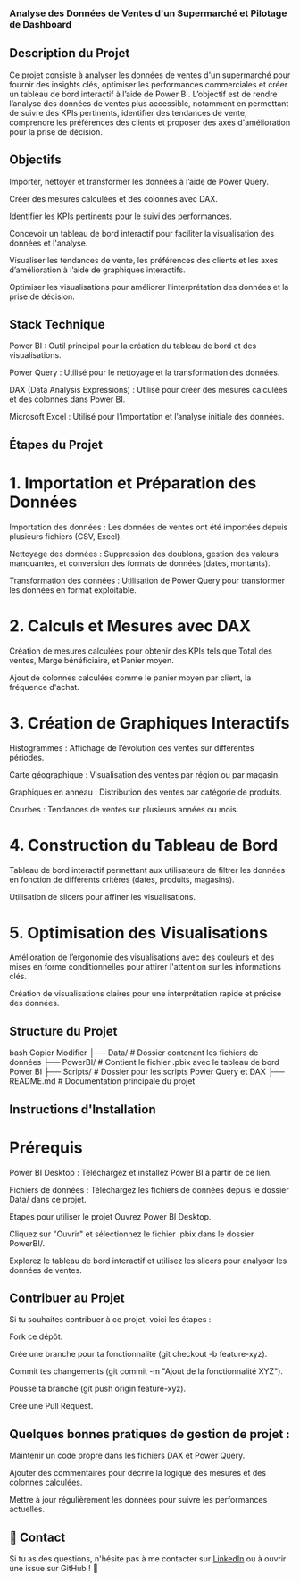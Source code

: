 ### Analyse des Données de Ventes d'un Supermarché et Pilotage de Dashboard
## Description du Projet
Ce projet consiste à analyser les données de ventes d'un supermarché pour fournir des insights clés, optimiser les performances commerciales et créer un tableau de bord interactif à l’aide de Power BI. L’objectif est de rendre l’analyse des données de ventes plus accessible, notamment en permettant de suivre des KPIs pertinents, identifier des tendances de vente, comprendre les préférences des clients et proposer des axes d'amélioration pour la prise de décision.

## Objectifs
Importer, nettoyer et transformer les données à l’aide de Power Query.

Créer des mesures calculées et des colonnes avec DAX.

Identifier les KPIs pertinents pour le suivi des performances.

Concevoir un tableau de bord interactif pour faciliter la visualisation des données et l'analyse.

Visualiser les tendances de vente, les préférences des clients et les axes d’amélioration à l’aide de graphiques interactifs.

Optimiser les visualisations pour améliorer l’interprétation des données et la prise de décision.

## Stack Technique
 Power BI : Outil principal pour la création du tableau de bord et des visualisations.

 Power Query : Utilisé pour le nettoyage et la transformation des données.

 DAX (Data Analysis Expressions) : Utilisé pour créer des mesures calculées et des colonnes dans Power BI.

 Microsoft Excel : Utilisé pour l’importation et l’analyse initiale des données.

## Étapes du Projet
# 1. Importation et Préparation des Données
Importation des données : Les données de ventes ont été importées depuis plusieurs fichiers (CSV, Excel).

Nettoyage des données : Suppression des doublons, gestion des valeurs manquantes, et conversion des formats de données (dates, montants).

Transformation des données : Utilisation de Power Query pour transformer les données en format exploitable.

# 2. Calculs et Mesures avec DAX
Création de mesures calculées pour obtenir des KPIs tels que Total des ventes, Marge bénéficiaire, et Panier moyen.

Ajout de colonnes calculées comme le panier moyen par client, la fréquence d'achat.

# 3. Création de Graphiques Interactifs
Histogrammes : Affichage de l’évolution des ventes sur différentes périodes.

Carte géographique : Visualisation des ventes par région ou par magasin.

Graphiques en anneau : Distribution des ventes par catégorie de produits.

Courbes : Tendances de ventes sur plusieurs années ou mois.

# 4. Construction du Tableau de Bord
Tableau de bord interactif permettant aux utilisateurs de filtrer les données en fonction de différents critères (dates, produits, magasins).

Utilisation de slicers pour affiner les visualisations.

# 5. Optimisation des Visualisations
Amélioration de l’ergonomie des visualisations avec des couleurs et des mises en forme conditionnelles pour attirer l'attention sur les informations clés.

 Création de visualisations claires pour une interprétation rapide et précise des données.

## Structure du Projet
bash
Copier
Modifier
├── Data/                    # Dossier contenant les fichiers de données
├── PowerBI/                 # Contient le fichier .pbix avec le tableau de bord Power BI
├── Scripts/                 # Dossier pour les scripts Power Query et DAX
├── README.md               # Documentation principale du projet
                
## Instructions d'Installation
# Prérequis
Power BI Desktop : Téléchargez et installez Power BI à partir de ce lien.

Fichiers de données : Téléchargez les fichiers de données depuis le dossier Data/ dans ce projet.

Étapes pour utiliser le projet
Ouvrez Power BI Desktop.

Cliquez sur "Ouvrir" et sélectionnez le fichier .pbix dans le dossier PowerBI/.

Explorez le tableau de bord interactif et utilisez les slicers pour analyser les données de ventes.

## Contribuer au Projet
Si tu souhaites contribuer à ce projet, voici les étapes :

Fork ce dépôt.

Crée une branche pour ta fonctionnalité (git checkout -b feature-xyz).

Commit tes changements (git commit -m "Ajout de la fonctionnalité XYZ").

Pousse ta branche (git push origin feature-xyz).

Crée une Pull Request.


## Quelques bonnes pratiques de gestion de projet :
Maintenir un code propre dans les fichiers DAX et Power Query.

Ajouter des commentaires pour décrire la logique des mesures et des colonnes calculées.

Mettre à jour régulièrement les données pour suivre les performances actuelles.
## 📩 Contact
Si tu as des questions, n'hésite pas à me contacter sur [LinkedIn](https://linkedin.com/in/jenny-tchiegue-90780325) ou à ouvrir une issue sur GitHub ! 🚀



